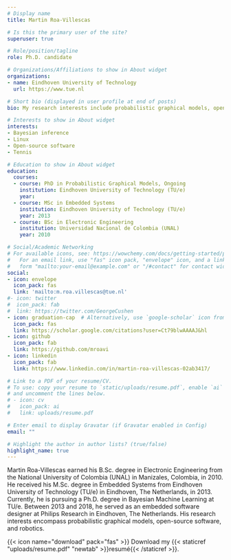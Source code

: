 ```yaml
---
# Display name
title: Martin Roa-Villescas

# Is this the primary user of the site?
superuser: true

# Role/position/tagline
role: Ph.D. candidate

# Organizations/Affiliations to show in About widget
organizations:
- name: Eindhoven University of Technology
  url: https://www.tue.nl

# Short bio (displayed in user profile at end of posts)
bio: My research interests include probabilistic graphical models, open-source software and robotics.

# Interests to show in About widget
interests:
- Bayesian inference
- Linux
- Open-source software
- Tennis

# Education to show in About widget
education:
  courses:
  - course: PhD in Probabilistic Graphical Models, Ongoing
    institution: Eindhoven University of Technology (TU/e)
    year: 
  - course: MSc in Embedded Systems
    institution: Eindhoven University of Technology (TU/e)
    year: 2013
  - course: BSc in Electronic Engineering
    institution: Universidad Nacional de Colombia (UNAL)
    year: 2010

# Social/Academic Networking
# For available icons, see: https://wowchemy.com/docs/getting-started/page-builder/#icons
#   For an email link, use "fas" icon pack, "envelope" icon, and a link in the
#   form "mailto:your-email@example.com" or "/#contact" for contact widget.
social:
- icon: envelope
  icon_pack: fas
  link: 'mailto:m.roa.villescas@tue.nl'
#- icon: twitter
#  icon_pack: fab
#  link: https://twitter.com/GeorgeCushen
- icon: graduation-cap  # Alternatively, use `google-scholar` icon from `ai` icon pack
  icon_pack: fas
  link: https://scholar.google.com/citations?user=Ct79blwAAAAJ&hl
- icon: github
  icon_pack: fab
  link: https://github.com/mroavi
- icon: linkedin
  icon_pack: fab
  link: https://www.linkedin.com/in/martin-roa-villescas-02ab3417/

# Link to a PDF of your resume/CV.
# To use: copy your resume to `static/uploads/resume.pdf`, enable `ai` icons in `params.toml`, 
# and uncomment the lines below.
# - icon: cv
#   icon_pack: ai
#   link: uploads/resume.pdf

# Enter email to display Gravatar (if Gravatar enabled in Config)
email: ""

# Highlight the author in author lists? (true/false)
highlight_name: true
---
```


Martin Roa-Villescas earned his B.Sc. degree in Electronic Engineering from
the National University of Colombia (UNAL) in Manizales, Colombia, in 2010. He
received his M.Sc. degree in Embedded Systems from Eindhoven University of
Technology (TU/e) in Eindhoven, The Netherlands, in 2013. Currently, he is
pursuing a Ph.D. degree in Bayesian Machine Learning at TU/e. Between 2013 and
2018, he served as an embedded software designer at Philips Research in
Eindhoven, The Netherlands. His research interests encompass probabilistic
graphical models, open-source software, and robotics.


{{< icon name="download" pack="fas" >}} Download my {{< staticref "uploads/resume.pdf" "newtab" >}}resumé{{< /staticref >}}.
